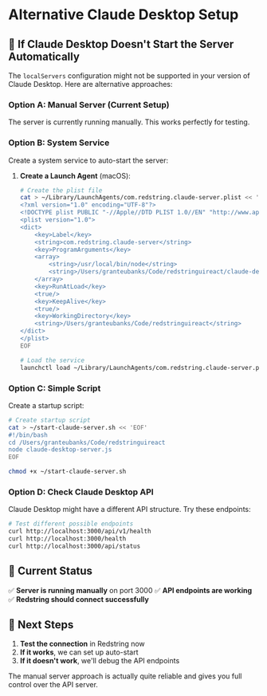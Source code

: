 # Alternative Claude Desktop Setup

## 🔧 **If Claude Desktop Doesn't Start the Server Automatically**

The `localServers` configuration might not be supported in your version of Claude Desktop. Here are alternative approaches:

### **Option A: Manual Server (Current Setup)**
The server is currently running manually. This works perfectly for testing.

### **Option B: System Service**
Create a system service to auto-start the server:

1. **Create a Launch Agent** (macOS):
   ```bash
   # Create the plist file
   cat > ~/Library/LaunchAgents/com.redstring.claude-server.plist << 'EOF'
   <?xml version="1.0" encoding="UTF-8"?>
   <!DOCTYPE plist PUBLIC "-//Apple//DTD PLIST 1.0//EN" "http://www.apple.com/DTDs/PropertyList-1.0.dtd">
   <plist version="1.0">
   <dict>
       <key>Label</key>
       <string>com.redstring.claude-server</string>
       <key>ProgramArguments</key>
       <array>
           <string>/usr/local/bin/node</string>
           <string>/Users/granteubanks/Code/redstringuireact/claude-desktop-server.js</string>
       </array>
       <key>RunAtLoad</key>
       <true/>
       <key>KeepAlive</key>
       <true/>
       <key>WorkingDirectory</key>
       <string>/Users/granteubanks/Code/redstringuireact</string>
   </dict>
   </plist>
   EOF
   
   # Load the service
   launchctl load ~/Library/LaunchAgents/com.redstring.claude-server.plist
   ```

### **Option C: Simple Script**
Create a startup script:

```bash
# Create startup script
cat > ~/start-claude-server.sh << 'EOF'
#!/bin/bash
cd /Users/granteubanks/Code/redstringuireact
node claude-desktop-server.js
EOF

chmod +x ~/start-claude-server.sh
```

### **Option D: Check Claude Desktop API**
Claude Desktop might have a different API structure. Try these endpoints:

```bash
# Test different possible endpoints
curl http://localhost:3000/api/v1/health
curl http://localhost:3000/health
curl http://localhost:3000/api/status
```

## 🎯 **Current Status**

✅ **Server is running manually** on port 3000
✅ **API endpoints are working**
✅ **Redstring should connect successfully**

## 🔄 **Next Steps**

1. **Test the connection** in Redstring now
2. **If it works**, we can set up auto-start
3. **If it doesn't work**, we'll debug the API endpoints

The manual server approach is actually quite reliable and gives you full control over the API server. 